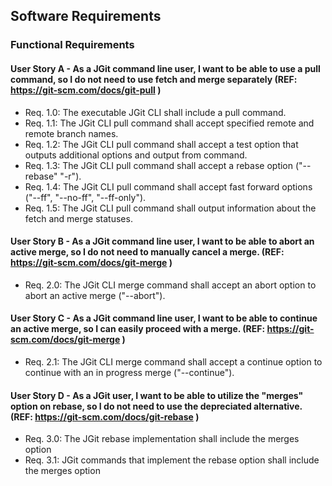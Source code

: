 ## Software Requirements
### Functional Requirements
  #### User Story A - As a JGit command line user, I want to be able to use a pull command, so I do not need to use fetch and merge separately (REF: https://git-scm.com/docs/git-pull )
   - Req. 1.0: The executable JGit CLI shall include a pull command.
   - Req. 1.1: The JGit CLI pull command shall accept specified remote and remote branch names.
   - Req. 1.2: The JGit CLI pull command shall accept a test option that outputs additional options and output from command.
   - Req. 1.3: The JGit CLI pull command shall accept a rebase option ("--rebase" "-r").
   - Req. 1.4: The JGit CLI pull command shall accept fast forward options ("--ff", "--no-ff", "--ff-only").
   - Req. 1.5: The JGit CLI pull command shall output information about the fetch and merge statuses.

  #### User Story B - As a JGit command line user, I want to be able to abort an active merge, so I do not need to manually cancel a merge. (REF: https://git-scm.com/docs/git-merge )
   - Req. 2.0: The JGit CLI merge command shall accept an abort option to abort an active merge ("--abort").

  #### User Story C - As a JGit command line user, I want to be able to continue an active merge, so I can easily proceed with a merge. (REF: https://git-scm.com/docs/git-merge )
   - Req. 2.1: The JGit CLI merge command shall accept a continue option to continue with an in progress merge ("--continue").
  
  #### User Story D - As a JGit user, I want to be able to utilize the "merges" option on rebase, so I do not need to use the depreciated alternative.  (REF: https://git-scm.com/docs/git-rebase )
   - Req. 3.0: The JGit rebase implementation shall include the merges option
   - Req. 3.1: JGit commands that implement the rebase option shall include the merges option
